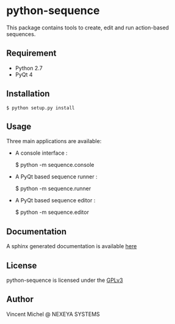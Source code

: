 # python-sequence

This package contains tools to create, edit and run action-based sequences.

## Requirement

- Python 2.7
- PyQt 4

## Installation

    $ python setup.py install

## Usage

Three main applications are available:

 - A console interface :

    $ python -m sequence.console

 - A PyQt based sequence runner :

    $ python -m sequence.runner

 - A PyQt based sequence editor :

    $ python -m sequence.editor

## Documentation

A sphinx generated documentation is available [here](http://vxgmichel.github.io/python-sequence)

## License

python-sequence is licensed under the [GPLv3](http://www.gnu.org/licenses/gpl-3.0-standalone.html)

## Author

Vincent Michel @ NEXEYA SYSTEMS
